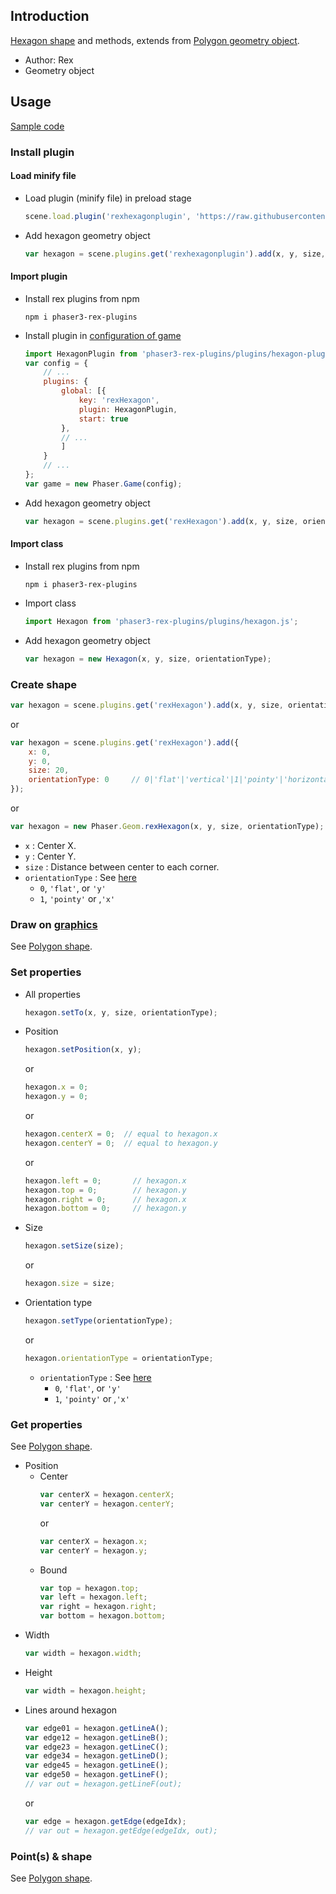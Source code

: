 ## Introduction

[Hexagon shape](https://www.redblobgames.com/grids/hexagons/) and methods, extends from [Polygon geometry object](geom-polygon.md).

- Author: Rex
- Geometry object

## Usage

[Sample code](https://github.com/rexrainbow/phaser3-rex-notes/tree/master/examples/hexagon)

### Install plugin

#### Load minify file

- Load plugin (minify file) in preload stage
    ```javascript
    scene.load.plugin('rexhexagonplugin', 'https://raw.githubusercontent.com/rexrainbow/phaser3-rex-notes/master/dist/rexhexagonplugin.min.js', true);
    ```
- Add hexagon geometry object
    ```javascript
    var hexagon = scene.plugins.get('rexhexagonplugin').add(x, y, size, orientationType);
    ```

#### Import plugin

- Install rex plugins from npm
    ```
    npm i phaser3-rex-plugins
    ```
- Install plugin in [configuration of game](game.md#configuration)
    ```javascript
    import HexagonPlugin from 'phaser3-rex-plugins/plugins/hexagon-plugin.js';
    var config = {
        // ...
        plugins: {
            global: [{
                key: 'rexHexagon',
                plugin: HexagonPlugin,
                start: true
            },
            // ...
            ]
        }
        // ...
    };
    var game = new Phaser.Game(config);
    ```
- Add hexagon geometry object
    ```javascript
    var hexagon = scene.plugins.get('rexHexagon').add(x, y, size, orientationType);
    ```

#### Import class

- Install rex plugins from npm
    ```
    npm i phaser3-rex-plugins
    ```
- Import class
    ```javascript
    import Hexagon from 'phaser3-rex-plugins/plugins/hexagon.js';
    ```
- Add hexagon geometry object
    ```javascript
    var hexagon = new Hexagon(x, y, size, orientationType);
    ```

### Create shape

```javascript
var hexagon = scene.plugins.get('rexHexagon').add(x, y, size, orientationType);
```
or
```javascript
var hexagon = scene.plugins.get('rexHexagon').add({
    x: 0,
    y: 0,
    size: 20,
    orientationType: 0     // 0|'flat'|'vertical'|1|'pointy'|'horizontal'
});
```
or
```javascript
var hexagon = new Phaser.Geom.rexHexagon(x, y, size, orientationType);
```

- `x` : Center X.
- `y` : Center Y.
- `size` : Distance between center to each corner.
- `orientationType` : See [here](https://www.redblobgames.com/grids/hexagons/#basics)
    - `0`, `'flat'`, or `'y'`
    - `1`, `'pointy'` or ,`'x'`

### Draw on [graphics](graphics.md)

See [Polygon shape](geom-polygon.md#draw-on-graphics).

### Set properties

- All properties
    ```javascript
    hexagon.setTo(x, y, size, orientationType);
    ```
- Position
    ```javascript
    hexagon.setPosition(x, y);
    ```
    or
    ```javascript
    hexagon.x = 0;
    hexagon.y = 0;
    ```
    or
    ```javascript
    hexagon.centerX = 0;  // equal to hexagon.x
    hexagon.centerY = 0;  // equal to hexagon.y
    ```    
    or
    ```javascript
    hexagon.left = 0;       // hexagon.x
    hexagon.top = 0;        // hexagon.y
    hexagon.right = 0;      // hexagon.x
    hexagon.bottom = 0;     // hexagon.y
    ```
- Size
    ```javascript
    hexagon.setSize(size);
    ```
    or
    ```javascript
    hexagon.size = size;
    ```
- Orientation type
    ```javascript
    hexagon.setType(orientationType);
    ```
    or
    ```javascript
    hexagon.orientationType = orientationType;
    ```
    - `orientationType` : See [here](https://www.redblobgames.com/grids/hexagons/#basics)
        - `0`, `'flat'`, or `'y'`
        - `1`, `'pointy'` or ,`'x'` 

### Get properties

See [Polygon shape](geom-polygon.md#get-properties).

- Position
    - Center
        ```javascript
        var centerX = hexagon.centerX;
        var centerY = hexagon.centerY;
        ```
        or
        ```javascript
        var centerX = hexagon.x;
        var centerY = hexagon.y;
        ```
    - Bound
        ```javascript
        var top = hexagon.top;
        var left = hexagon.left;
        var right = hexagon.right;
        var bottom = hexagon.bottom;
        ```
- Width
    ```javascript
    var width = hexagon.width;
    ```
- Height
    ```javascript
    var width = hexagon.height;
    ```
- Lines around hexagon
    ```javascript
    var edge01 = hexagon.getLineA();
    var edge12 = hexagon.getLineB();
    var edge23 = hexagon.getLineC();
    var edge34 = hexagon.getLineD();
    var edge45 = hexagon.getLineE();
    var edge50 = hexagon.getLineF();
    // var out = hexagon.getLineF(out);
    ```
    or
    ```javascript
    var edge = hexagon.getEdge(edgeIdx);
    // var out = hexagon.getEdge(edgeIdx, out);
    ```

### Point(s) & shape

See [Polygon shape](geom-polygon.md#points-shape).
